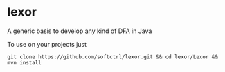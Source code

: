 # lexor
A generic basis to develop any kind of DFA in Java

To use on your projects just

```
git clone https://github.com/softctrl/lexor.git && cd lexor/Lexor && mvn install
```
